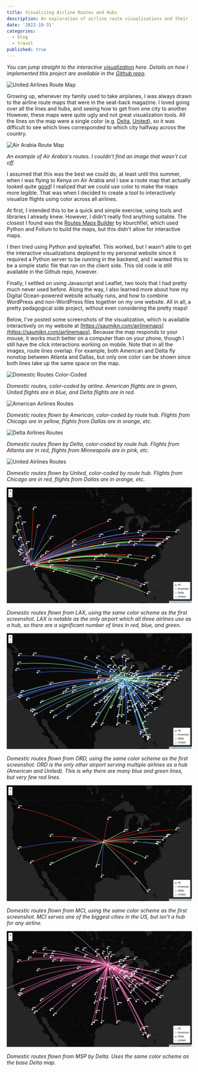 ```yaml
---
title: Visualizing Airline Routes and Hubs
description: An exploration of airline route visualizations and their implementation.
date: '2022-10-31'
categories:
  - blog
  - travel
published: true
---
```


_You can jump straight to the interactive [visualization](https://saumikn.com/airlinemaps) here. Details on how I implemented this project are available in the [Github repo](https://github.com/saumikn/airlinemaps)._

![United Airlines Route Map](https://images.airlineroutemaps.com/maps/United_Airlines.gif)

Growing up, whenever my family used to take airplanes, I was always drawn to the airline route maps that were in the seat-back magazine. I loved going over all the lines and hubs, and seeing how to get from one city to another. However, these maps were quite ugly and not great visualization tools. All the lines on the map were a single color (e.g. [Delta](https://news.delta.com/sites/default/files/styles/twitter_share_1200/public/US_10_15-01_0.png?itok=kmb_mPtD), [United](https://images.airlineroutemaps.com/maps/United_Airlines.gif)), so it was difficult to see which lines corresponded to which city halfway across the country.

![Air Arabia Route Map](https://i0.wp.com/airinsight.com/wp-content/uploads/2022-04-25.png)

_An example of Air Arabia's routes. I couldn't find an image that wasn't cut off._

I assumed that this was the best we could do, at least until this summer, when I was flying to Kenya on Air Arabia and I saw a route map that actually looked quite [good](https://i0.wp.com/airinsight.com/wp-content/uploads/2022-04-25.png?ssl=1)! I realized that we could use color to make the maps more legible. That was when I decided to create a tool to interactively visualize flights using color across all airlines.

At first, I intended this to be a quick and simple exercise, using tools and libraries I already knew. However, I didn't really find anything suitable. The closest I found was the [Routes Maps Builder](https://github.com/kburchfiel/route_maps_builder/) by kburchfiel, which used Python and Folium to build the maps, but this didn't allow for interactive maps.

I then tried using Python and ipyleaflet. This worked, but I wasn't able to get the interactive visualizations deployed to my personal website since it required a Python server to be running in the backend, and I wanted this to be a simple static file that ran on the client side. This old code is still available in the Github repo, however.

Finally, I settled on using Javascript and Leaflet, two tools that I had pretty much never used before. Along the way, I also learned more about how my Digital Ocean-powered website actually runs, and how to combine WordPress and non-WordPress files together on my one website. All in all, a pretty pedagogical side project, without even considering the pretty maps!

Below, I've posted some screenshots of the visualization, which is available interactively on my website at [https://saumikn.com/airlinemaps](https://saumikn.com/airlinemaps). Because the map responds to your mouse, it works much better on a computer than on your phone, though I still have the click interactions working on mobile. Note that in all the images, route lines overlap. For example, both American and Delta fly nonstop between Atlanta and Dallas, but only one color can be shown since both lines take up the same space on the map.

![Domestic Routes Color-Coded](https://raw.githubusercontent.com/saumikn/airlinemaps/master/screenshots/all.png)

_Domestic routes, color-coded by airline. American flights are in green, United flights are in blue, and Delta flights are in red._

![American Airlines Routes](https://raw.githubusercontent.com/saumikn/airlinemaps/master/screenshots/american.png)

_Domestic routes flown by American, color-coded by route hub. Flights from Chicago are in yellow, flights from Dallas are in orange, etc._

![Delta Airlines Routes](https://raw.githubusercontent.com/saumikn/airlinemaps/master/screenshots/delta.png)

_Domestic routes flown by Delta, color-coded by route hub. Flights from Atlanta are in red, flights from Minneapolis are in pink, etc._

![United Airlines Routes](https://raw.githubusercontent.com/saumikn/airlinemaps/master/screenshots/united.png)

_Domestic routes flown by United, color-coded by route hub. Flights from Chicago are in red, flights from Dallas are in orange, etc._

![LAX Routes](https://raw.githubusercontent.com/saumikn/airlinemaps/master/screenshots/all-lax.png)

_Domestic routes flown from LAX, using the same color scheme as the first screenshot. LAX is notable as the only airport which all three airlines use as a hub, so there are a significant number of lines in red, blue, and green._

![ORD Routes](https://raw.githubusercontent.com/saumikn/airlinemaps/master/screenshots/all-ord.png)

_Domestic routes flown from ORD, using the same color scheme as the first screenshot. ORD is the only other airport serving multiple airlines as a hub (American and United). This is why there are many blue and green lines, but very few red lines._

![MCI Routes](https://raw.githubusercontent.com/saumikn/airlinemaps/master/screenshots/all-mci.png)

_Domestic routes flown from MCI, using the same color scheme as the first screenshot. MCI serves one of the biggest cities in the US, but isn't a hub for any airline._

![Delta Routes from MSP](https://raw.githubusercontent.com/saumikn/airlinemaps/master/screenshots/delta-msp.png)

_Domestic routes flown from MSP by Delta. Uses the same color scheme as the base Delta map._
